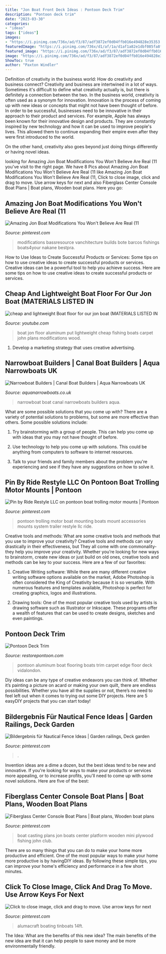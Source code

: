 ```yaml
---
title: "Jon Boat Front Deck Ideas : Pontoon Deck Trim"
description: "Pontoon deck trim"
date: "2023-03-30"
categories:
- "ideas"
tags: ["ideas"]
images:
- "https://i.pinimg.com/736x/ad/f3/87/adf3872ef0d04ffb016e494828e35353.jpg"
featuredImage: "https://i.pinimg.com/736x/d1/af/1a/d1af1a82e1dbf085fa8f714b5cabb358.jpg"
featured_image: "https://i.pinimg.com/736x/ad/f3/87/adf3872ef0d04ffb016e494828e35353.jpg"
image: "https://i.pinimg.com/736x/ad/f3/87/adf3872ef0d04ffb016e494828e35353.jpg"
ShowToc: true
author: "Paxton Windler"
---
```



Definition of creativity in the business world: How do creativity and business connect?
Creativity and business are intertwined in a lot of ways. Sometimes it's difficult to define what creativity actually is, but there is definitely a connection between the two. 
In the business world, creativity is often used as a synonym for innovation. Innovation is the process of coming up with new ideas or concepts that might not have been thought of before. In order to be successful, businesses need to be innovative in their approach to their product and services. For example, Apple has always been known for their innovative design and products. They are constantly inspired by new technology and how it can be used to improve people's lives. This allowed them to continue expanding their empire even after they were first introduced to the world. 

On the other hand, creativity also goes beyond just doing things differently or having novel ideas.

	

		
looking for Amazing Jon Boat Modifications You Won&#039;t Believe Are Real (11 you've visit to the right page. We have 8 Pics about Amazing Jon Boat Modifications You Won&#039;t Believe Are Real (11 like Amazing Jon Boat Modifications You Won&#039;t Believe Are Real (11, Click to close image, click and drag to move. Use arrow keys for next and also Fiberglass Center Console Boat Plans | Boat plans, Wooden boat plans. Here you go:
		
    
## Amazing Jon Boat Modifications You Won&#039;t Believe Are Real (11

<img loading=lazy src="https://i.pinimg.com/736x/66/5f/52/665f52560a0a96054383fc59dd333b81.jpg" onerror="this.onerror=null;this.src='https://tse4.mm.bing.net/th?id=OIP.LBwg5SKapsu11G2pu5PWCQHaFO&amp;pid=15.1';" alt="Amazing Jon Boat Modifications You Won&#039;t Believe Are Real (11">

_Source: pinterest.com_

>modifications bassresource vanchitecture builds bote barcos fishings boats4your nakane bestpra. 

	

How to Use Ideas to Create Successful Products or Services: Some tips on how to use creative ideas to create successful products or services.
Creative ideas can be a powerful tool to help you achieve success. Here are some tips on how to use creative ideas to create successful products or services.

    
## Cheap And Lightweight Boat Floor For Our Jon Boat (MATERIALS LISTED IN

<img loading=lazy src="https://i.ytimg.com/vi/C0PpypzsvjU/maxresdefault.jpg" onerror="this.onerror=null;this.src='https://tse4.mm.bing.net/th?id=OIP.TTfmBi0M06gqfNN9xkZLbQHaEK&amp;pid=15.1';" alt="cheap and lightweight Boat floor for our jon boat (MATERIALS LISTED IN">

_Source: youtube.com_

>boat jon floor aluminum put lightweight cheap fishing boats carpet john plans modifications wood. 

	

1. Develop a marketing strategy that uses creative advertising.

    
## Narrowboat Builders | Canal Boat Builders | Aqua Narrowboats UK

<img loading=lazy src="https://www.aquanarrowboats.co.uk/wp-content/uploads/2016/10/newboatsalesradiators.jpg" onerror="this.onerror=null;this.src='https://tse4.mm.bing.net/th?id=OIP.UpIyDwYlv2OXniQtFZAuGwHaE8&amp;pid=15.1';" alt="Narrowboat Builders | Canal Boat Builders | Aqua Narrowboats UK">

_Source: aquanarrowboats.co.uk_

>narrowboat boat canal narrowboats builders aqua. 

	

What are some possible solutions that you come up with?
There are a variety of potential solutions to problems, but some are more effective than others. Some possible solutions include:
1. Try brainstorming with a group of people. This can help you come up with ideas that you may not have thought of before.

2. Use technology to help you come up with solutions. This could be anything from computers to software to internet resources.

3. Talk to your friends and family members about the problem you're experiencing and see if they have any suggestions on how to solve it.

    
## Pin By Ride Restyle LLC On Pontoon Boat Trolling Motor Mounts | Pontoon

<img loading=lazy src="https://i.pinimg.com/originals/0b/20/61/0b2061263eb390cb497fcadee34a0b43.jpg" onerror="this.onerror=null;this.src='https://tse3.mm.bing.net/th?id=OIP.dVQK2EslxmIsubl3FIhKJgHaEK&amp;pid=15.1';" alt="Pin by Ride Restyle LLC on pontoon boat trolling motor mounts | Pontoon">

_Source: pinterest.com_

>pontoon trolling motor boat mounting boats mount accessories mounts system trailer restyle llc ride. 

	

Creative tools and methods: What are some creative tools and methods that you use to improve your creativity?
Creative tools and methods can vary drastically in their effectiveness, but They all come with one commonality- they help you improve your creativity. Whether you’re looking for new ways to brainstorm, create new ideas or just build on old ones, creative tools and methods can be key to your success. Here are a few of our favorites: 
1. Creative Writing software: While there are many different creative writing software options available on the market, Adobe Photoshop is often considered the King of Creativity because it is so versatile. With numerous features and templates available, Photoshop is perfect for creating graphics, logos and illustrations.

2. Drawing tools: One of the most popular creative tools used by artists is drawing software such as Illustrator or Inkscape. These programs offer a wealth of features that can be used to create designs, sketches and even paintings.

    
## Pontoon Deck Trim

<img loading=lazy src="https://www.restorepontoon.com/pontoon/pc/catalog/pontoonedgecaptrim.jpg" onerror="this.onerror=null;this.src='https://tse4.mm.bing.net/th?id=OIP._LEYEZNbrn4OagpgL_StHwHaFj&amp;pid=15.1';" alt="Pontoon Deck Trim">

_Source: restorepontoon.com_

>pontoon aluminum boat flooring boats trim carpet edge floor deck vidalondon. 

	

Diy ideas can be any type of creative endeavors you can think of. Whether it’s painting a picture on acard or making your own quilt, there are endless possibilities. Whether you have all the supplies or not, there’s no need to feel left out when it comes to trying out some DIY projects. Here are 5 easyDIY projects that you can start today!

    
## Bildergebnis Für Nautical Fence Ideas | Garden Railings, Deck Garden

<img loading=lazy src="https://i.pinimg.com/736x/d1/af/1a/d1af1a82e1dbf085fa8f714b5cabb358.jpg" onerror="this.onerror=null;this.src='https://tse1.mm.bing.net/th?id=OIP.Gy4zfeU187lnSRNzYNBp4QAAAA&amp;pid=15.1';" alt="Bildergebnis für Nautical Fence Ideas | Garden railings, Deck garden">

_Source: pinterest.com_

>. 

	

Invention ideas are a dime a dozen, but the best ideas tend to be new and innovative. If you're looking for ways to make your products or services more appealing, or to increase profits, you'll need to come up with some novel solutions. Here are five of the best: 

    
## Fiberglass Center Console Boat Plans | Boat Plans, Wooden Boat Plans

<img loading=lazy src="https://i.pinimg.com/originals/a2/e5/86/a2e5862f843727caf62876f08c218b8e.jpg" onerror="this.onerror=null;this.src='https://tse3.mm.bing.net/th?id=OIP.89mkllKSfpp9_PdbRmuuHAHaHV&amp;pid=15.1';" alt="Fiberglass Center Console Boat Plans | Boat plans, Wooden boat plans">

_Source: pinterest.com_

>boat casting plans jon boats center platform wooden mini plywood fishing john club. 

	

There are so many things that you can do to make your home more productive and efficient. One of the most popular ways to make your home more productive is by havingDIY ideas. By following these simple tips, you can improve your home's efficiency and performance in a few short minutes.

    
## Click To Close Image, Click And Drag To Move. Use Arrow Keys For Next

<img loading=lazy src="https://i.pinimg.com/736x/ad/f3/87/adf3872ef0d04ffb016e494828e35353.jpg" onerror="this.onerror=null;this.src='https://tse3.mm.bing.net/th?id=OIP.TH3thDtDfLSn0bQWVI01DgHaJ4&amp;pid=15.1';" alt="Click to close image, click and drag to move. Use arrow keys for next">

_Source: pinterest.com_

>alumacraft boating tinboats 14ft. 

	

The Idea: What are the benefits of this new idea?
The main benefits of the new idea are that it can help people to save money and be more environmentally friendly.

